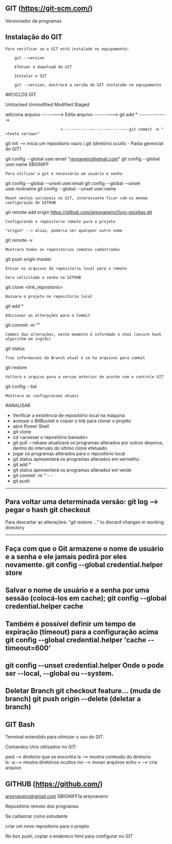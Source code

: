  GIT	(https://git-scm.com/)
 ------------------------------

Versionador de programas

## Instalação do GIT
	Para verificar se o GIT está instalado no equipamento:
    
    	git --version
        
        Efetuar o download do GIT
        
        Instalar o GIT
        
        git --version, mostrará a versão do GIT instalado no equipamento
        
   

##CICLOS GIT

Untracked			Unmodified			Modified			Staged

adiciona arquivo -------->
					Edita arquivo --------->
										git add * -------------->

							<-----------------------------git commit -m "<texto versao>"
							
git init		--> inicia um repositorio vazio /.git (diretório oculto - Pasta gerencial do GIT)

	
git config --global user.email "reynaveiro@gmail.com"
git config --global user.name SBIGNIFF

	Para utilizar o git é necessário um usuário e senha
	
git config --global --unset user.email
git config --global --unset user.nickname
git config --global --unset user.name
	
	Reset nestas variáveis no GIT, interessante ficar com os mesma configuração do GITHUB
	
git remote add origin https://github.com/areynaveiro/livro-receitas.git	
	
	Configurando o repositorio remoto para o projeto

	"origin" --> alias, poderia ser qualquer outro nome
	
git remote -v

	Mostrara todos os repositorios remotos cadastrados
	
git push origin master

	Enviar os arquivos do repositorio local para o remoto
	
	Sera solicitado a senha no GITHUB


git clone <link_repositorio>

	Baixara o projeto no repositorio local
	
	
git add *

	Adicionar as alterações para o Commit
	
git commit -m "<texto versao>"

	Commit das alterações, neste momento é informado o sha1	(secure hash algorithm em inglês)
	
git status
		
	Traz informacoes da Branch atual e se ha arquivos para commit
	
git restore <nome arquivo>

	Voltara o arquivo para a versao anterior de acordo com o controle GIT

git config --list

	Mostrara as configuracoes atuais
	
#ANALISAR
	
- Verificar a existência de repositório local na máquina
- acessar o BitBucket e copiar o link para clonar o projeto
- abrir Power Shell
- git clone <url copiada do BitBucket>
- cd <acessar o repositório baixado>
- git pull --rebase
	atualizará os programas alterados por outros desenvs, dentro do intervalo do último 	clone efetuado.
- jogar os programas alterados para o repositório local
- git status
	apresentará os programas alterados em vermelho
- git add *
- git status
	apresentará os programas alterados em verde
- git commit -m "<JIRA> - <projeto> - <o que foi feito>
- git push

------------------------------------------------------------------------------------------------
Para voltar uma determinada versão:
git log --> pegar o hash
git checkout <hash>
------------------------------------------------------------------------------------------------
Para descartar as alterações:
"git restore <file>..." to discard changes in working directory

----------------------------------------------------------------------------------------------------
Faça com que o Git armazene o nome de usuário e a senha e ele jamais pedirá por eles novamente.
git config --global credential.helper store
----------------------------------------------------------------------------------------------------
Salvar o nome de usuário e a senha por uma sessão (colocá-los em cache);
git config --global credential.helper cache
-----------------------------------------------------------------------------------------------------------------
Também é possível definir um tempo de expiração (timeout) para a configuração acima
git config --global credential.helper 'cache --timeout=600'
---------------------------------------------------------------------------------------------------------------
git config <escopo> --unset credential.helper
Onde o <escopo> pode ser --local, --global ou --system.
---------------------------------------------------------------------------------------------------------------
Deletar Branch
git checkout feature... (muda de branch)
git push origin --delete <nome do branch> (deletar a branch) 
-------------------------------------------------------------------------------------

	
	
	
GIT Bash
--------
Terminal extendido para otimizar o uso do GIT.

		
Comandos Unix utilizados no GIT:	
	
	
pwd				--> diretorio que se encontra
ls				--> mostra conteudo do diretorio	
ls -a 			--> mostra diretórios ocultos
mv 				--> mover arquivos
echo > <arquivo>--> cria arquivo
 


GITHUB (https://github.com/)
-----------------------------------------------------------------------------------------------------------------
areynaveiro@gmail.com
SBIGNIFF1a
areynaveiro

Repositório remoto dos programas

Se cadastrar como estudante

criar um novo repositorio para o projeto

No box push, copiar o endereco html para configurar no GIT


